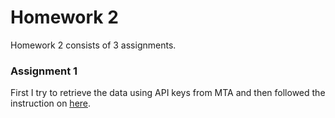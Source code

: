 # Homework 2

Homework 2 consists of 3 assignments.

### Assignment 1
First I try to retrieve the data using API keys from MTA and then followed the instruction on [here](https://github.com/fedhere/PUI2017_fb55/blob/master/Lab2_fb55/APIreadingJson.py.ipynb).
